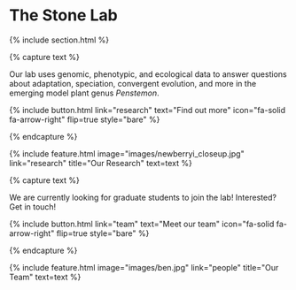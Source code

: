 ---
---

# The Stone Lab


[//]: # (Research page)
{% include section.html %}

{% capture text %}

Our lab uses genomic, phenotypic, and ecological data to answer questions about adaptation, speciation, convergent evolution, and more in the emerging model plant genus *Penstemon*.

{%
  include button.html
  link="research"
  text="Find out more"
  icon="fa-solid fa-arrow-right"
  flip=true
  style="bare"
%}

{% endcapture %}

{%
  include feature.html
  image="images/newberryi_closeup.jpg"
  link="research"
  title="Our Research"
  text=text
%}


[//]: # (People page)
{% capture text %}

We are currently looking for graduate students to join the lab! Interested? Get in touch!


{%
  include button.html
  link="team"
  text="Meet our team"
  icon="fa-solid fa-arrow-right"
  flip=true
  style="bare"
%}

{% endcapture %}

{%
  include feature.html
  image="images/ben.jpg"
  link="people"
  title="Our Team"
  text=text
%}


